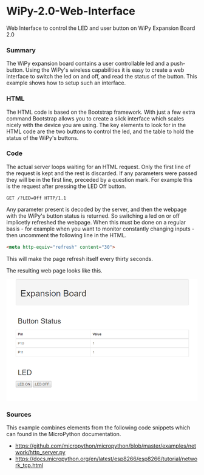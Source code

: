 # WiPy-2.0-Web-Interface
Web Interface to control the LED and user button on WiPy Expansion Board 2.0

### Summary
The WiPy expansion board contains a user controllable led and a push-button. Using the WiPy's wireless capabilities it is easy to create a web interface to switch the led on and off, and read the status of the button. This example shows how to setup such an interface.

### HTML
The HTML code is based on the Bootstrap framework. With just a few extra command Bootstrap allows you to create a slick interface which scales nicely with the device you are using. The key elements to look for in the HTML code are the two buttons to control the led, and the table to hold the status of the WiPy's buttons.

### Code
The actual server loops waiting for an HTML request. Only the first line of the request is kept and the rest is discarded. If any parameters were passed they will be in the first line, preceded by a question mark. For example this is the request after pressing the LED Off button.
```
GET /?LED=Off HTTP/1.1
```
Any parameter present is decoded by the server, and then the webpage with the WiPy's button status is returned. So switching a led on or off implicetly refreshed the webpage. When this must be done on a regular basis - for example when you want to monitor constantly changing inputs - then uncomment the following line in the HTML.
```html
<meta http-equiv="refresh" content="30">
```
This will make the page refresh itself every thirty seconds.

The resulting web page looks like this.

![](https://github.com/erikdelange/WiPy-2.0-Web-Interface/blob/master/ui.png)

### Sources
This example combines elements from the following code snippets which can found in the MicroPython documentation.

* <https://github.com/micropython/micropython/blob/master/examples/network/http_server.py>
* <https://docs.micropython.org/en/latest/esp8266/esp8266/tutorial/network_tcp.html>
